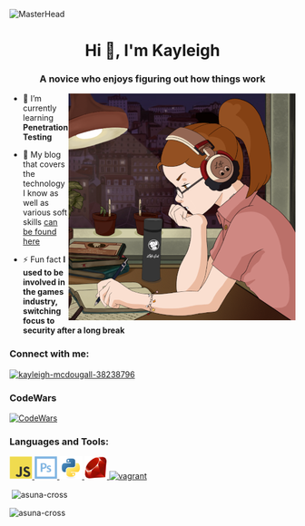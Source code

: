 ![MasterHead](https://i1.wp.com/p.favim.com/orig/2018/10/09/anime-header-twitter-Favim.com-6419145.jpg)
<h1 align="center">Hi 👋, I'm Kayleigh</h1>
<h3 align="center">A novice who enjoys figuring out how things work</h3>
<img align="right" alt="Coding" width="400" src="https://raw.githubusercontent.com/Asuna-Cross/Asuna-Cross/main/Lofi-girl.png">

- 🌱 I’m currently learning **Penetration Testing**

- 📝 My blog that covers the technology I know as well as various soft skills [can be found here](https://asuna-cross.github.io/)

- ⚡ Fun fact **I used to be involved in the games industry, switching focus to security after a long break**

<h3 align="left">Connect with me:</h3>
<p align="left">
<a href="https://linkedin.com/in/kayleigh-mcdougall-38238796" target="blank"><img align="center" src="https://raw.githubusercontent.com/rahuldkjain/github-profile-readme-generator/master/src/images/icons/Social/linked-in-alt.svg" alt="kayleigh-mcdougall-38238796" height="30" width="40" /></a>
</p>

<h3 align="left">CodeWars</h3>
<p align="left">
  <a href="https://www.codewars.com/users/Asuna-Cross" target="blank"><img src="https://www.codewars.com/users/Asuna-Cross/badges/large" alt="CodeWars"></a>
</p>


<h3 align="left">Languages and Tools:</h3>
<p align="left"> <a href="https://developer.mozilla.org/en-US/docs/Web/JavaScript" target="_blank" rel="noreferrer"> <img src="https://raw.githubusercontent.com/devicons/devicon/master/icons/javascript/javascript-original.svg" alt="javascript" width="40" height="40"/> </a> <a href="https://www.photoshop.com/en" target="_blank" rel="noreferrer"> <img src="https://raw.githubusercontent.com/devicons/devicon/master/icons/photoshop/photoshop-line.svg" alt="photoshop" width="40" height="40"/> </a> <a href="https://www.python.org" target="_blank" rel="noreferrer"> <img src="https://raw.githubusercontent.com/devicons/devicon/master/icons/python/python-original.svg" alt="python" width="40" height="40"/> </a> <a href="https://www.ruby-lang.org/en/" target="_blank" rel="noreferrer"> <img src="https://raw.githubusercontent.com/devicons/devicon/master/icons/ruby/ruby-original.svg" alt="ruby" width="40" height="40"/> </a> <a href="https://www.vagrantup.com/" target="_blank" rel="noreferrer"> <img src="https://www.vectorlogo.zone/logos/vagrantup/vagrantup-icon.svg" alt="vagrant" width="40" height="40"/> </a> </p>

<p>&nbsp;<img align="center" src="https://github-readme-stats.vercel.app/api?username=asuna-cross&show_icons=true&locale=en" alt="asuna-cross" /></p>

<p><img align="center" src="https://github-readme-streak-stats.herokuapp.com/?user=asuna-cross&" alt="asuna-cross" /></p>
